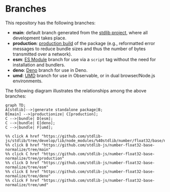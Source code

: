 <!--

@license Apache-2.0

Copyright (c) 2022 The Stdlib Authors.

Licensed under the Apache License, Version 2.0 (the "License");
you may not use this file except in compliance with the License.
You may obtain a copy of the License at

    http://www.apache.org/licenses/LICENSE-2.0

Unless required by applicable law or agreed to in writing, software
distributed under the License is distributed on an "AS IS" BASIS,
WITHOUT WARRANTIES OR CONDITIONS OF ANY KIND, either express or implied.
See the License for the specific language governing permissions and
limitations under the License.

-->

# Branches

This repository has the following branches:

-   **main**: default branch generated from the [stdlib project][stdlib-url], where all development takes place.
-   **production**: [production build][production-url] of the package (e.g., reformatted error messages to reduce bundle sizes and thus the number of bytes transmitted over a network).
-   **esm**: [ES Module][esm-url] branch for use via a `script` tag without the need for installation and bundlers.
-   **deno**: [Deno][deno-url] branch for use in Deno.
-   **umd**: [UMD][umd-url] branch for use in Observable, or in dual browser/Node.js environments.

The following diagram illustrates the relationships among the above branches:

```mermaid
graph TD;
A[stdlib]-->|generate standalone package|B;
B[main] -->|productionize| C[production];
C -->|bundle| D[esm];
C -->|bundle| E[deno];
C -->|bundle| F[umd];

%% click A href "https://github.com/stdlib-js/stdlib/tree/develop/lib/node_modules/%40stdlib/number/float32/base/normalize"
%% click B href "https://github.com/stdlib-js/number-float32-base-normalize/tree/main"
%% click C href "https://github.com/stdlib-js/number-float32-base-normalize/tree/production"
%% click D href "https://github.com/stdlib-js/number-float32-base-normalize/tree/esm"
%% click E href "https://github.com/stdlib-js/number-float32-base-normalize/tree/deno"
%% click F href "https://github.com/stdlib-js/number-float32-base-normalize/tree/umd"
```

[stdlib-url]: https://github.com/stdlib-js/stdlib/tree/develop/lib/node_modules/%40stdlib/number/float32/base/normalize
[production-url]: https://github.com/stdlib-js/number-float32-base-normalize/tree/production
[deno-url]: https://github.com/stdlib-js/number-float32-base-normalize/tree/deno
[umd-url]: https://github.com/stdlib-js/number-float32-base-normalize/tree/umd
[esm-url]: https://github.com/stdlib-js/number-float32-base-normalize/tree/esm